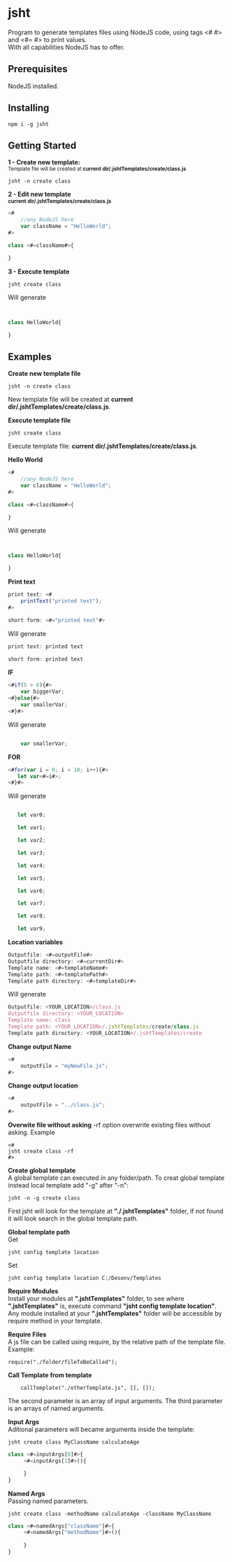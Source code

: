 # jsht

Program to generate templates files using NodeJS code, using tags <# #> and <#= #> to print values.<br />
With all capabilities NodeJS has to offer.

## Prerequisites
NodeJS installed.

## Installing
```
npm i -g jsht
```

## Getting Started

**1 - Create new template:**
<br />
<sub>Template file will be created at **current dir/.jshtTemplates/create/class.js**</sup>
<br/>

```
jsht -n create class
```
**2 - Edit new template**
<br />
**<sub>current dir/.jshtTemplates/create/class.js</sub>**
```js
<#
    //any NodeJS here
    var className = "HelloWorld";
#>

class <#=className#>{

}
```
**3 - Execute template**
```
jsht create class
```
Will generate
```js


class HelloWorld{

}
```

## Examples
**Create new template file**
```
jsht -n create class
```
New template file will be created at **current dir/.jshtTemplates/create/class.js**.


**Execute template file**
```
jsht create class
```
Execute template file: **current dir/.jshtTemplates/create/class.js**.


**Hello World**
```js
<#
    //any NodeJS here
    var className = "HelloWorld";
#>

class <#=className#>{

}
```
Will generate
```js


class HelloWorld{

}
```


**Print text**
```js
print text: <#
    printText("printed text");
#>

short form: <#="printed text"#>
```
Will generate
```js
print text: printed text

short form: printed text
```


**IF**
```js
<#if(5 > 6){#>
    var biggerVar;
<#}else{#>
    var smallerVar;
<#}#>
```
Will generate
```js

    var smallerVar;

```


**FOR**
```js
<#for(var i = 0; i < 10; i++){#>
   let var<#=i#>;
<#}#>
```
Will generate
```js

   let var0;

   let var1;

   let var2;

   let var3;

   let var4;

   let var5;

   let var6;

   let var7;

   let var8;

   let var9;
```


**Location variables**
```js
Outputfile: <#=outputFile#>
Outputfile directory: <#=currentDir#>
Template name: <#=templateName#>
Template path: <#=templatePath#>
Template path directory: <#=templateDir#>
```
Will generate
```js
Outputfile: <YOUR_LOCATION>/class.js
Outputfile directory: <YOUR_LOCATION>
Template name: class
Template path: <YOUR_LOCATION>/.jshtTemplates/create/class.js
Template path directory: <YOUR_LOCATION>/.jshtTemplates/create
```


**Change output Name**
```js
<#
    outputFile = "myNewFile.js";
#>
```


**Change output location**
```js
<#
    outputFile = "../class.js";
#>
```


**Overwite file without asking**
-rf option overwrite existing files without asking.
Example
```
<#
jsht create class -rf
#>
```


**Create global template**
<br />
A global template can executed in any folder/path.
To creat global template instead local template add "-g" after "-n":
```
jsht -n -g create class
```
First jsht will look for the template at **"./.jshtTemplates"** folder, if not found it will look search in the global template path.

**Global template path**
<br />
Get
```
jsht config template location
```
Set
```
jsht config template location C:/Desenv/Templates
```


**Require Modules**
<br />
Install your modules at **".jshtTemplates"** folder, to see where **".jshtTemplates"** is, execute command **"jsht config template location"**.
<br />
Any module installed at your **".jshtTemplates"** folder will be accessible by require method in your template.


**Require Files**
<br />
A js file can be called using require, by the relative path of the template file.<br />
Example:
```
require("./folder/fileToBeCalled");
```

**Call Template from template**
```
    callTemplate("./otherTemplate.js", [], []);
```
The second parameter is an array of input arguments. The third parameter is an arrays of named arguments.


**Input Args**
<br />
Aditional parameters will became arguments inside the template:
```
jsht create class MyClassName calculateAge
```

```js
class <#=inputArgs[0]#>{
     <#=inputArgs[1]#>(){

	 }
}
```

**Named Args**
<br />
Passing named parameters.
```
jsht create class -methodName calculateAge -className MyClassName
```

```js
class <#=namedArgs["className"]#>{
     <#=namedArgs["methodName"]#>(){
		 
	 }
}
```